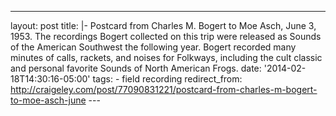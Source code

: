 ---
layout: post 
title: |- Postcard from Charles M. Bogert to Moe Asch, June 3, 1953. The recordings Bogert collected on this trip were released as Sounds of the American Southwest the following year. Bogert recorded many minutes of calls, rackets, and noises for Folkways, including the cult classic and personal favorite Sounds of North American Frogs. 
date: '2014-02-18T14:30:16-05:00' 
tags: - field recording 
redirect_from: http://craigeley.com/post/77090831221/postcard-from-charles-m-bogert-to-moe-asch-june 
--- []()
